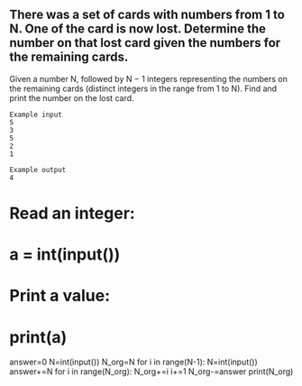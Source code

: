 ## There was a set of cards with numbers from 1 to N. One of the card is now lost. Determine the number on that lost card given the numbers for the remaining cards.

Given a number N, followed by N − 1 integers representing the numbers on the remaining cards (distinct integers in the range from 1 to N). Find and print the number on the lost card.
```
Example input
5
3
5
2
1

Example output
4
```
# Read an integer:
# a = int(input())
# Print a value:
# print(a)
answer=0
N=int(input())
N_org=N
for i in range(N-1):
  N=int(input())
  answer+=N
for i in range(N_org):
 N_org+=i
 i+=1
N_org-=answer
print(N_org)
